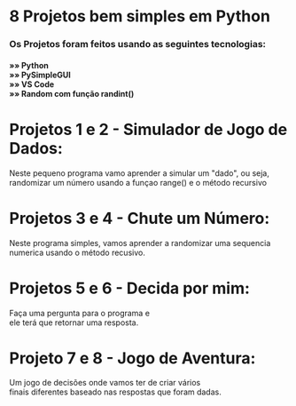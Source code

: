 <h1> 8 Projetos bem simples em Python</h1>

<h3> Os Projetos foram feitos usando as seguintes tecnologias: </h3>
<h4> »» Python <br> »» PySimpleGUI <br> »» VS Code <br> »» Random com função randint() </h4>

<h1>Projetos 1 e 2 - Simulador de Jogo de Dados:</h1>
<p>Neste pequeno programa vamo aprender a simular um "dado", ou seja,
randomizar um número usando a funçao range() e o método recursivo</p>

<h1>Projetos 3 e 4 - Chute um Número:</h1>
<p>Neste programa simples, vamos aprender a randomizar
uma sequencia numerica usando o método recusivo.</p>

<h1>Projetos 5 e 6 - Decida por mim:</h1>
<p>Faça uma pergunta para o programa e <br>
ele terá que retornar uma resposta.</p>

<h1>Projeto 7 e 8 - Jogo de Aventura:</h1>
<p>Um jogo de decisões onde vamos ter de criar vários <br>
finais diferentes baseado nas respostas que foram dadas.</p>
